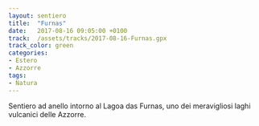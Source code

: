 ```yaml
---
layout: sentiero
title:  "Furnas"
date:   2017-08-16 09:05:00 +0100
track:  /assets/tracks/2017-08-16-Furnas.gpx
track_color: green
categories:
- Estero
- Azzorre
tags:
- Natura
---
```


Sentiero ad anello intorno al Lagoa das Furnas, uno dei meravigliosi laghi vulcanici delle Azzorre. 